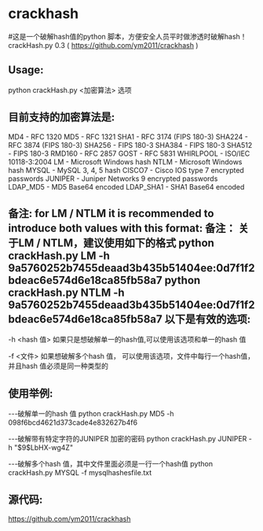 # crackhash
#这是一个破解hash值的python 脚本，方便安全人员平时做渗透时破解hash！
crackHash.py 0.3 ( https://github.com/ym2011/crackhash )

Usage: 
------

  python crackHash.py <加密算法> 选项


目前支持的加密算法是:
--------------------------------------------

  MD4       - RFC 1320
  MD5       - RFC 1321
  SHA1      - RFC 3174 (FIPS 180-3)
  SHA224    - RFC 3874 (FIPS 180-3)
  SHA256    - FIPS 180-3
  SHA384    - FIPS 180-3
  SHA512    - FIPS 180-3
  RMD160    - RFC 2857
  GOST      - RFC 5831
  WHIRLPOOL - ISO/IEC 10118-3:2004
  LM        - Microsoft Windows hash
  NTLM      - Microsoft Windows hash
  MYSQL     - MySQL 3, 4, 5 hash
  CISCO7    - Cisco IOS type 7 encrypted passwords
  JUNIPER   - Juniper Networks $9$ encrypted passwords
  LDAP_MD5  - MD5 Base64 encoded
  LDAP_SHA1 - SHA1 Base64 encoded
  
  备注: for LM / NTLM it is recommended to introduce both values with this format:
  备注： 关于LM / NTLM，建议使用如下的格式
         python crackHash.py LM   -h 9a5760252b7455deaad3b435b51404ee:0d7f1f2bdeac6e574d6e18ca85fb58a7
         python crackHash.py NTLM -h 9a5760252b7455deaad3b435b51404ee:0d7f1f2bdeac6e574d6e18ca85fb58a7
以下是有效的选项:
------------------

  -h <hash 值>  如果只是想破解单一的hash值,可以使用该选项和单一的hash 值

  -f <文件>     如果想破解多个hash 值， 可以使用该选项，文件中每行一个hash值，并且hash 值必须是同一种类型的


使用举例:
---------

  ---破解单一的hash 值
     python crackHash.py MD5 -h 098f6bcd4621d373cade4e832627b4f6
   
   
  ---破解带有特定字符的JUNIPER  加密的密码
     python crackHash.py JUNIPER -h "\$9\$LbHX-wg4Z"
     
   
  ---破解多个hash 值，其中文件里面必须是一行一个hash值
     python crackHash.py MYSQL -f mysqlhashesfile.txt
     

源代码:
-----------------------------------
https://github.com/ym2011/crackhash
